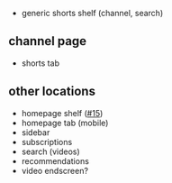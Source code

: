 * generic shorts shelf (channel, search)
## channel page
* shorts tab
## other locations
* homepage shelf ([#15](https://github.com/mchangrh/yt-neuter/issues/15))
* homepage tab (mobile)
* sidebar
* subscriptions
* search (videos)
* recommendations
* video endscreen?